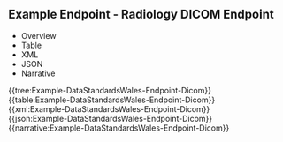 <div class="warning"><span class="ClinicalWarn"></span></div>

## Example Endpoint - Radiology DICOM Endpoint

<div class="tab-wrap">
  <ul class="tab-head">
    <li class="tablink" onclick="openCity(this,'tabtree')" data-target="tabtree">
      Overview
    </li>
    <li class="tablink" onclick="openCity(this,'tabtable')" data-target="tabtable">
      Table
    </li>
    <li class="tablink tab-active" onclick="openCity(this,'tabxml')" data-target="tabxml">
      XML
    </li>    
    <li class="tablink" onclick="openCity(this,'tabjson')" data-target="tabjson">
      JSON
    </li>    
    <li class="tablink" onclick="openCity(this,'tabnarrative')" data-target="tabnarrative">
      Narrative
    </li>
  </ul>
  <div class="tab-main">
    <div id="tabtree" class="tabcontent">
      {{tree:Example-DataStandardsWales-Endpoint-Dicom}}
    </div>
    <div id="tabtable" class="tabcontent">
      {{table:Example-DataStandardsWales-Endpoint-Dicom}}
    </div>       
    <div id="tabxml" class="tabcontent active">      
      {{xml:Example-DataStandardsWales-Endpoint-Dicom}}
    </div>
    <div id="tabjson" class="tabcontent">
      {{json:Example-DataStandardsWales-Endpoint-Dicom}}
    </div>       
    <div id="tabnarrative" class="tabcontent">
      {{narrative:Example-DataStandardsWales-Endpoint-Dicom}}
    </div>  
  </div>
</div>